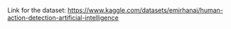 Link for the dataset: https://www.kaggle.com/datasets/emirhanai/human-action-detection-artificial-intelligence
